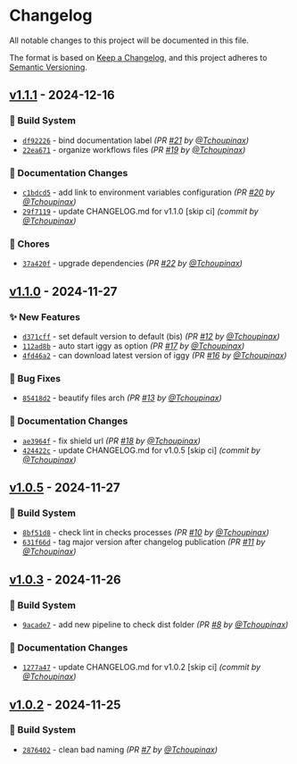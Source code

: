 # Changelog
All notable changes to this project will be documented in this file.

The format is based on [Keep a Changelog](https://keepachangelog.com/en/1.0.0/),
and this project adheres to [Semantic Versioning](https://semver.org/spec/v2.0.0.html).

## [v1.1.1] - 2024-12-16
### :construction_worker: Build System
- [`df92226`](https://github.com/iggy-rs/setup-iggy/commit/df92226d374f467038e0b8707187b155813a015f) - bind documentation label *(PR [#21](https://github.com/iggy-rs/setup-iggy/pull/21) by [@Tchoupinax](https://github.com/Tchoupinax))*
- [`22ea671`](https://github.com/iggy-rs/setup-iggy/commit/22ea671c0cdeeb96ccaf48a3402dab0fe5721966) - organize workflows files *(PR [#19](https://github.com/iggy-rs/setup-iggy/pull/19) by [@Tchoupinax](https://github.com/Tchoupinax))*

### :memo: Documentation Changes
- [`c1bdcd5`](https://github.com/iggy-rs/setup-iggy/commit/c1bdcd50143c04ef5025ecdff71f5ad65d8b5271) - add link to environment variables configuration *(PR [#20](https://github.com/iggy-rs/setup-iggy/pull/20) by [@Tchoupinax](https://github.com/Tchoupinax))*
- [`29f7119`](https://github.com/iggy-rs/setup-iggy/commit/29f711923fb53c0709f7c6640422097e5879f423) - update CHANGELOG.md for v1.1.0 [skip ci] *(commit by [@Tchoupinax](https://github.com/Tchoupinax))*

### :wrench: Chores
- [`37a420f`](https://github.com/iggy-rs/setup-iggy/commit/37a420f0bf586f2c5a5fadc25375313f95793558) - upgrade dependencies *(PR [#22](https://github.com/iggy-rs/setup-iggy/pull/22) by [@Tchoupinax](https://github.com/Tchoupinax))*


## [v1.1.0] - 2024-11-27
### :sparkles: New Features
- [`d371cff`](https://github.com/iggy-rs/setup-iggy/commit/d371cffa0e145b4a596428fdf83b3caf644fbee8) - set default version to default (bis) *(PR [#12](https://github.com/iggy-rs/setup-iggy/pull/12) by [@Tchoupinax](https://github.com/Tchoupinax))*
- [`112ad8b`](https://github.com/iggy-rs/setup-iggy/commit/112ad8bf7cc27461924b0537a0cf32ac43207087) - auto start iggy as option *(PR [#17](https://github.com/iggy-rs/setup-iggy/pull/17) by [@Tchoupinax](https://github.com/Tchoupinax))*
- [`4fd46a2`](https://github.com/iggy-rs/setup-iggy/commit/4fd46a2d0b639c11952e4bca2f17c8ce8e835adb) - can download latest version of iggy *(PR [#16](https://github.com/iggy-rs/setup-iggy/pull/16) by [@Tchoupinax](https://github.com/Tchoupinax))*

### :bug: Bug Fixes
- [`85418d2`](https://github.com/iggy-rs/setup-iggy/commit/85418d2d7d42128acc9d0284af254fee42b3b1fd) - beautify files arch *(PR [#13](https://github.com/iggy-rs/setup-iggy/pull/13) by [@Tchoupinax](https://github.com/Tchoupinax))*

### :memo: Documentation Changes
- [`ae3964f`](https://github.com/iggy-rs/setup-iggy/commit/ae3964fbd327b0ffbb26900c6cd740a9dc9e6d23) - fix shield url *(PR [#18](https://github.com/iggy-rs/setup-iggy/pull/18) by [@Tchoupinax](https://github.com/Tchoupinax))*
- [`424422c`](https://github.com/iggy-rs/setup-iggy/commit/424422c84dc19d8d7d9d4569ed093c2d5cde99d2) - update CHANGELOG.md for v1.0.5 [skip ci] *(commit by [@Tchoupinax](https://github.com/Tchoupinax))*


## [v1.0.5] - 2024-11-27
### :construction_worker: Build System
- [`8bf51d8`](https://github.com/iggy-rs/setup-iggy/commit/8bf51d8e27f7e909e47a4ba1b4432a0d2c8b6c97) - check lint in checks processes *(PR [#10](https://github.com/iggy-rs/setup-iggy/pull/10) by [@Tchoupinax](https://github.com/Tchoupinax))*
- [`631f66d`](https://github.com/iggy-rs/setup-iggy/commit/631f66d4e1cfa45ba7c796d4bf827df3edca8be2) - tag major version after changelog publication *(PR [#11](https://github.com/iggy-rs/setup-iggy/pull/11) by [@Tchoupinax](https://github.com/Tchoupinax))*


## [v1.0.3] - 2024-11-26
### :construction_worker: Build System
- [`9acade7`](https://github.com/iggy-rs/setup-iggy/commit/9acade7cea84378b7a9be793f53b99016702cce0) - add new pipeline to check dist folder *(PR [#8](https://github.com/iggy-rs/setup-iggy/pull/8) by [@Tchoupinax](https://github.com/Tchoupinax))*

### :memo: Documentation Changes
- [`1277a47`](https://github.com/iggy-rs/setup-iggy/commit/1277a470d0ed06c5b990978d3b39b537290fc6a9) - update CHANGELOG.md for v1.0.2 [skip ci] *(commit by [@Tchoupinax](https://github.com/Tchoupinax))*


## [v1.0.2] - 2024-11-25
### :construction_worker: Build System
- [`2876402`](https://github.com/iggy-rs/setup-iggy/commit/2876402df814a003c757deea66fb6634b42daaea) - clean bad naming *(PR [#7](https://github.com/iggy-rs/setup-iggy/pull/7) by [@Tchoupinax](https://github.com/Tchoupinax))*

[v1.0.2]: https://github.com/iggy-rs/setup-iggy/compare/v1.0.1...v1.0.2
[v1.0.3]: https://github.com/iggy-rs/setup-iggy/compare/v1.0.2...v1.0.3
[v1.0.5]: https://github.com/iggy-rs/setup-iggy/compare/v1.0.4...v1.0.5
[v1.1.0]: https://github.com/iggy-rs/setup-iggy/compare/v1.0.5...v1.1.0
[v1.1.1]: https://github.com/iggy-rs/setup-iggy/compare/v1.1.0...v1.1.1
